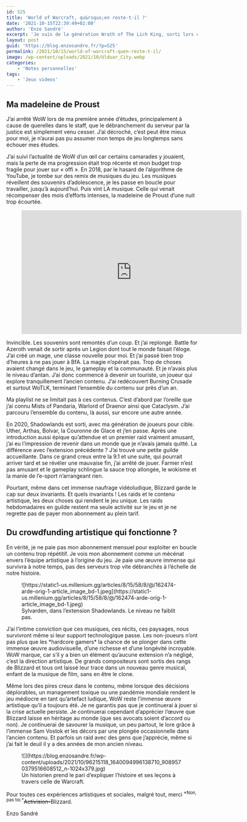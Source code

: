 ```yaml
---
id: 525
title: 'World of Warcraft, qu&rsquo;en reste-t-il ?'
date: '2021-10-15T22:39:49+02:00'
author: 'Enzo Sandré'
excerpt: 'Je suis de la génération Wrath of The Lich King, sorti lors de mes années lycée, en 2008. Je jouais sur serveur privé, un lycéen étant rarement fortuné. J''ai assisté ému à la cinématique de fin qui a marqué toute une génération. Je suis revenu en jeu à l''occasion de Shadowlands, dont le marketing cible clairement les anciens de WoTLK. Il serait osé de dire que le jeu se porte bien, pourtant l’œuvre artistique demeure impressionnante. Étrange paradoxe dont seul Blizzard a le secret et qui constitue un cas d''école de mécénat par crowdfunding, qui dure depuis 16 ans.'
layout: post
guid: 'https://blog.enzosandre.fr/?p=525'
permalink: /2021/10/15/world-of-warcraft-quen-reste-t-il/
image: /wp-content/uploads/2021/10/Ulduar_City.webp
categories:
    - 'Notes personnelles'
tags:
    - 'Jeux videos'
---
```


## Ma madeleine de Proust

J’ai arrêté WoW lors de ma première année d’études, principalement à cause de querelles dans le staff, que le débranchement du serveur par la justice est simplement venu cesser. J’ai décroché, c’est peut être mieux pour moi, je n’aurai pas pu assumer mon temps de jeu longtemps sans échouer mes études.

J’ai suivi l’actualité de WoW d’un œil car certains camarades y jouaient, mais la perte de ma progression était trop récente et mon budget trop fragile pour jouer sur « offi ». En 2018, par le hasard de l’algorithme de YouTube, je tombe sur des remix de musiques du jeu. Les musiques réveillent des souvenirs d’adolescence, je les passe en boucle pour travailler, jusqu’à aujourd’hui. Puis vint LA musique. Celle qui venait récompenser des mois d’efforts intenses, la madeleine de Proust d’une nuit trop écourtée.

<figure class="wp-block-embed is-type-video is-provider-youtube wp-block-embed-youtube wp-embed-aspect-16-9 wp-has-aspect-ratio"><div class="wp-block-embed__wrapper"><iframe allow="accelerometer; autoplay; clipboard-write; encrypted-media; gyroscope; picture-in-picture" allowfullscreen="" frameborder="0" height="326" loading="lazy" src="https://www.youtube.com/embed/ne-JwpCXUbM?start=3411&feature=oembed" title="Icecrown Citadel – Music & Ambience – World of Warcraft" width="580"></iframe></div></figure>Invincible. Les souvenirs sont remontés d’un coup. Et j’ai replongé. Battle for Azeroth venait de sortir après un Legion dont tout le monde faisait l’éloge. J’ai créé un mage, une classe nouvelle pour moi. Et j’ai passé bien trop d’heures à ne pas jouer à BfA. La magie n’opérait pas. Trop de choses avaient changé dans le jeu, le gameplay et la communauté. Et je n’avais plus le niveau d’antan. J’ai donc commencé à devenir un touriste, un joueur qui explore tranquillement l’ancien contenu. J’ai redécouvert Burning Crusade et surtout WoTLK, terminant l’ensemble du contenu sur près d’un an.

Ma playlist ne se limitait pas à ces contenus. C’est d’abord par l’oreille que j’ai connu Mists of Pandaria, Warlord of Draenor ainsi que Cataclysm. J’ai parcouru l’ensemble du contenu, là aussi, sur encore une autre année.

En 2020, Shadowlands est sorti, avec ma génération de joueurs pour cible. Uther, Arthas, Bolvar, la Couronne de Glace et j’en passe. Après une introduction aussi épique qu’attendue et un premier raid vraiment amusant, j’ai eu l’impression de revenir dans un monde que je n’avais jamais quitté. La différence avec l’extension précédente ? J’ai trouvé une petite guilde accueillante. Dans ce grand creux entre la 9.1 et une suite, qui pourrait arriver tard et se révéler une mauvaise fin, j’ai arrêté de jouer. Farmer n’est pas amusant et le gameplay schlingue la sauce trop allongée, le wokisme et la manie de l’e-sport n’arrangeant rien.

Pourtant, même dans cet immense naufrage vidéoludique, Blizzard garde le cap sur deux invariants. Et quels invariants ! Les raids et le contenu artistique, les deux choses qui rendent le jeu unique. Les raids hebdomadaires en guilde restent ma seule activité sur le jeu et je ne regrette pas de payer mon abonnement au plein tarif.

## Du crowdfunding artistique qui fonctionne ?

En vérité, je ne paie pas mon abonnement mensuel pour exploiter en boucle un contenu trop répétitif. Je vois mon abonnement comme un mécénat envers l’équipe artistique à l’origine du jeu. Je paie une œuvre immense qui survivra à notre temps, pas des serveurs trop vite débranchés à l’échelle de notre histoire.

<figure class="wp-block-image">![https://static1-us.millenium.gg/articles/8/15/58/8/@/162474-arde-orig-1-article_image_bd-1.jpeg](https://static1-us.millenium.gg/articles/8/15/58/8/@/162474-arde-orig-1-article_image_bd-1.jpeg)<figcaption>Sylvarden, dans l’extension Shadowlands. Le niveau ne faiblit pas.</figcaption></figure>J’ai l’intime conviction que ces musiques, ces récits, ces paysages, nous survivront même si leur support technologique passe. Les non-joueurs n’ont pas plus que les *hardcore gamers* la chance de se plonger dans cette immense œuvre audiovisuelle, d’une richesse et d’une longévité incroyable. WoW marque, car s’il y a bien un élément qu’aucune extension n’a négligé, c’est la direction artistique. De grands compositeurs sont sortis des rangs de Blizzard et tous ont laissé leur trace dans un nouveau genre musical, enfant de la musique de film, sans en être le clone.

Même lors des pires creux dans le contenu, même lorsque des décisions déplorables, un management toxique ou une pandémie mondiale rendent le jeu médiocre en tant qu’artefact ludique, WoW reste l’immense œuvre artistique qu’il a toujours été. Je ne garantis pas que je continuerai à jouer si la crise actuelle persiste. Je continuerai cependant d’apprécier l’œuvre que Blizzard laisse en héritage au monde (que ses avocats soient d’accord ou non). Je continuerai de savourer la musique, un peu partout, le lore grâce à l’immense Sam Vostok et les décors par une plongée occasionnelle dans l’ancien contenu. Et parfois un raid avec des gens que j’apprécie, même si j’ai fait le deuil il y a des années de mon ancien niveau.

<figure class="wp-block-image size-large">![](https://blog.enzosandre.fr/wp-content/uploads/2021/10/96215118_1640094996138710_9089570379516608512_n-1024x379.jpg)<figcaption>Un historien prend le pari d’expliquer l’histoire et ses leçons à travers celle de Warcraft.</figcaption></figure>Pour toutes ces expériences artistiques et sociales, malgré tout, merci   
<sup>*Non, pas toi.*</sup><s>Activision-</s>Blizzard.

Enzo Sandré